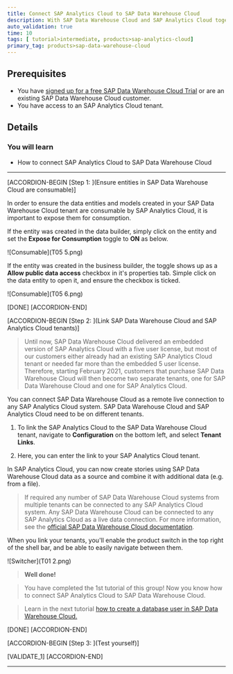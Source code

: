```yaml
---
title: Connect SAP Analytics Cloud to SAP Data Warehouse Cloud
description: With SAP Data Warehouse Cloud and SAP Analytics Cloud together, you can handle complex analytics scenarios based on hybrid system architectures. Learn how to connect SAP Analytics Cloud to SAP Data Warehouse Cloud in this tutorial.
auto_validation: true
time: 10
tags: [ tutorial>intermediate, products>sap-analytics-cloud]
primary_tag: products>sap-data-warehouse-cloud
---
```


## Prerequisites
 - You have [signed up for a free SAP Data Warehouse Cloud Trial](data-warehouse-cloud-1-begin-trial) or are an existing SAP Data Warehouse Cloud customer.
 - You have access to an SAP Analytics Cloud tenant.

## Details
### You will learn
  - How to connect SAP Analytics Cloud to SAP Data Warehouse Cloud

---

[ACCORDION-BEGIN [Step 1: ](Ensure entities in SAP Data Warehouse Cloud are consumable)]

In order to ensure the data entities and models created in your SAP Data Warehouse Cloud tenant are consumable by SAP Analytics Cloud, it is important to expose them for consumption.

If the entity was created in the data builder, simply click on the entity and set the **Expose for Consumption** toggle to **ON** as below.

  ![Consumable](T05 5.png)

If the entity was created in the business builder, the toggle shows up as a **Allow public data access** checkbox in it's properties tab. Simple click on the data entity to open it, and ensure the checkbox is ticked.

  ![Consumable](T05 6.png)

[DONE]
[ACCORDION-END]

[ACCORDION-BEGIN [Step 2: ](Link SAP Data Warehouse Cloud and SAP Analytics Cloud tenants)]

>Until now, SAP Data Warehouse Cloud delivered an embedded version of SAP Analytics Cloud with a five user license, but most of our customers either already had an existing SAP Analytics Cloud tenant or needed far more than the embedded 5 user license. Therefore, starting February 2021, customers that purchase SAP Data Warehouse Cloud will then become two separate tenants, one for SAP Data Warehouse Cloud and one for SAP Analytics Cloud.

You can connect SAP Data Warehouse Cloud as a remote live connection to any SAP Analytics Cloud system. SAP Data Warehouse Cloud and SAP Analytics Cloud need to be on different tenants.

1.	To link the SAP Analytics Cloud to the SAP Data Warehouse Cloud tenant, navigate to **Configuration** on the bottom left, and select **Tenant Links**.

2.	Here, you can enter the link to your SAP Analytics Cloud tenant.

In SAP Analytics Cloud, you can now create stories using SAP Data Warehouse Cloud data as a source and combine it with additional data (e.g. from a file).

>If required any number of SAP Data Warehouse Cloud systems from multiple tenants can be connected to any SAP Analytics Cloud system. Any SAP Data Warehouse Cloud can be connected to any SAP Analytics Cloud as a live data connection. For more information, see the [official SAP Data Warehouse Cloud documentation](https://help.sap.com/viewer/00f68c2e08b941f081002fd3691d86a7/release/en-US/ad4281e2875949f0b4d45d1072ff4c38.html).

When you link your tenants, you'll enable the product switch in the top right of the shell bar, and be able to easily navigate between them.

  ![Switcher](T01 2.png)

>**Well done!**

> You have completed the 1st tutorial of this group! Now you know how to connect SAP Analytics Cloud to SAP Data Warehouse Cloud.

> Learn in the next tutorial [how to create a database user in SAP Data Warehouse Cloud.](data-warehouse-cloud-intro8-create-databaseuser)


[DONE]
[ACCORDION-END]


[ACCORDION-BEGIN [Step 3: ](Test yourself)]

[VALIDATE_1]
[ACCORDION-END]

---
